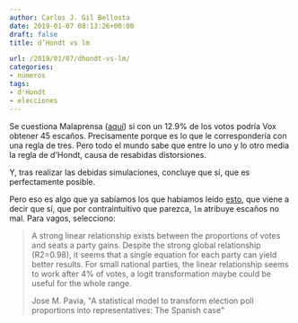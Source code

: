 ```yaml
---
author: Carlos J. Gil Bellosta
date: 2019-01-07 08:13:26+00:00
draft: false
title: d’Hondt vs lm

url: /2019/01/07/dhondt-vs-lm/
categories:
- números
tags:
- d'Hondt
- elecciones
---
```


Se cuestiona Malaprensa ([aquí](http://www.malaprensa.com/2019/01/podria-vox-sacar-45-diputados-con-un.html)) si con un 12.9% de los votos podría Vox obtener 45 escaños. Precisamente porque es lo que le correspondería con una regla de tres. Pero todo el mundo sabe que entre lo uno y lo otro media la regla de d'Hondt, causa de resabidas distorsiones.

Y, tras realizar las debidas simulaciones, concluye que sí, que es perfectamente posible.

Pero eso es algo que ya sabíamos los que habíamos leído [esto](https://www.lancaster.ac.uk/fass/events/epop2013/docs/SLIDES.%20A%20statistical%20model%20to%20transform%20election%20poll%20proportions%20into%20representatives.%20The%20Spanish%20case.pdf), que viene a decir que sí, que por contraintuitivo que parezca, `lm` atribuye escaños no mal. Para vagos, selecciono:

>A strong linear relationship exists between the proportions of votes and seats a party gains.
>Despite the strong global relationship (R2=0.98), it seems  that a single equation for each party can yield better results.
>For small national parties, the linear relationship seems to work after 4% of votes, a logit transformation maybe could be useful for the whole range.
>
> Jose M. Pavia, "A statistical model to transform election poll proportions into representatives: The Spanish case"